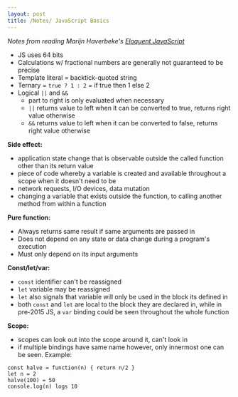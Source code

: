 ```yaml
---
layout: post
title: /Notes/ JavaScript Basics
---
```


_Notes from reading Marijn Haverbeke's [Eloquent JavaScript](http://eloquentjavascript.net/)_

- JS uses 64 bits
- Calculations w/ fractional numbers are generally not guaranteed to be precise
- Template literal = backtick-quoted string
- Ternary = `true ? 1 : 2` = if true then 1 else 2
- Logical `||` and `&&`
    - part to right is only evaluated when necessary
    - `||` returns value to left when it can be converted to true, returns right value otherwise
    - `&&` returns value to left when it can be converted to false, returns right value otherwise

**Side effect:**
- application state change that is observable outside the called function other than its return value
- piece of code whereby a variable is created and available throughout a scope when it doesn't need to be
- network requests, I/O devices, data mutation
- changing a variable that exists outside the function, to calling another method from within a function

**Pure function:**
- Always returns same result if same arguments are passed in
- Does not depend on any state or data change during a program's execution
- Must only depend on its input arguments

**Const/let/var:**
- `const` identifier can't be reassigned
- `let` variable may be reassigned
- `let` also signals that variable will only be used in the block its defined in
- both `const` and `let` are local to the block they are declared in, while in pre-2015 JS, a `var` binding could be seen throughout the whole function

**Scope:**
- scopes can look out into the scope around it, can't look in
- if multiple bindings have same name however, only innermost one can be seen. Example:
```
const halve = function(n) { return n/2 }
let n = 2
halve(100) = 50
console.log(n) logs 10
```
    

